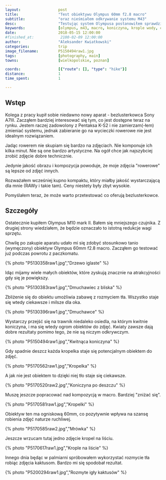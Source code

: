 ```yaml
---
layout:                 post
title:                  "Test obiektywu Olympus 60mm f2.8 macro"
subtitle:               "oraz nieśmiałem odkrywanie systemu M43"
desc:                   "Testując system Olympusa postanowiłem sprawdzić ich obiektyw macro. Okazało się, że można mieć bardzo fajne rezultaty bez dalekich wycieczek, odkrywając to co się widzi codziennie na nowo."
keywords:               [olympus, m43, macro, koniczyna, krople wody, closeup]
date:                   2018-05-15 12:00:00
#finished_at:            2100-02-09 12:00:00
author:                 "Aleksander Kwiatkowski"
categories:             trip
image_filename:         P5150494raw1.jpg
tags:                   [photography, main]
towns:                  [wielkopolskie, poznan]

coords:                 [{"route": [], "type": "hike"}]
distance:               1
time_spent:             1

---
```



## Wstęp

Kolega z pracy kupił sobie niedawno nowy aparat - bezlusterkowca Sony A7III.
Zacząłem bardziej interesować się tym, co jest dostępne teraz na rynku.
Jestem raczej
zadowolony z Pentaksa K-S2 i nie zamierzam(-łem) zmieniać systemu,
jednak zabieranie go na wycieczki rowerowe nie jest
idealnym rozwiązaniem.

Jadąc rowerem nie skupiam się bardzo na zdjęciach. Nie komponuje ich kilka minut.
Nie są one bardzo artystyczne. Na ogół chce jak najszybciej zrobić zdjęcie
dobre technicznie.

Jedynie jakość obrazu i kompozycja powoduje, że moje zdjęcia "rowerowe" są lepsze
od zdjęć innych.

Rozważałem wcześniej kupno kompaktu, który miałby jakość wystarczającą
dla mnie (RAWy i takie tam). Ceny
niestety były zbyt wysokie.

Pomyślałem teraz, że może warto przetestować co oferują
bezlusterkowce.

## Szczegóły

Ostatecznie kupiłem Olympus M10 mark II. Bałem się mniejszego czujnika.
Z drugiej strony wiedziałem, że będzie oznaczało to istotną redukcje
wagi sprzętu.

Chwilę po zakupie aparatu udało mi się zdobyć stosunkowo tanio (wymęczony) obiektyw
Olympus 60mm f2.8 macro.
Zacząłem go testować już podczas powrotu z paczkomatu.

{% photo "P5130358raw1.jpg","Drzewo iglaste" %}

Idąc mijamy wiele małych obiektów, które zyskują znacznie
na atrakcyjności gdy się je powiększy.

{% photo "P5130383raw1.jpg","Dmuchawiec z bliska" %}

Zbliżenie się do obiektu umożliwia zabawę z rozmyciem tła. Wszystko staje się
wtedy ciekawsze i milsze dla oka.

{% photo "P5130396raw1.jpg","Dmuchawce" %}

Wystarczy przejść się na trawnik niedaleko osiedla, na którym kwitnie koniczyna,
i ma się wtedy ogrom obiektów do zdjęć. Kwiaty zawsze dają dobre rezultaty
pomimo tego, że nie są niczym odkrywczym.

{% photo "P5150494raw1.jpg","Kwitnąca koniczyna" %}

Gdy spadnie deszcz każda kropelka staje się potencjalnym obiektem do zdjęć.

{% photo "P5170562raw1.jpg","Kropelka" %}

A jak nie jest obiektem to dzięki niej tło staje się ciekawsze.

{% photo "P5170520raw2.jpg","Koniczyna po deszczu" %}

Muszę jeszcze popracować nad kompozycją w macro. Bardziej "zniżać się".

{% photo "P5170581raw1.jpg","Kropelki" %}

Obiektyw ten ma ogniskową 60mm, co pozytywnie wpływa na szansę robienia zdjęć
naturze ruchliwej.

{% photo "P5170585raw2.jpg","Mrówka" %}

Jeszcze wrzucam tutaj jedno zdjęcie kropel na liściu.

{% photo "P5170617raw1.jpg","Krople na liście" %}

Innego dnia będąc w palmiarni spróbowałem wykorzystać rozmycie tła robiąc
zdjęcia kaktusom. Bardzo mi się spodobał rezultat.

{% photo "P5200294raw1.jpg","Rozmyte igły kaktusów" %}
